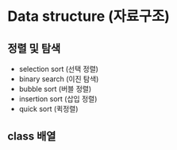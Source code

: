 # Data structure (자료구조)

## 정렬 및 탐색
- selection sort (선택 정렬)
- binary search (이진 탐색)
- bubble sort (버블 정렬)
- insertion sort (삽입 정렬)
- quick sort (퀵정렬)

## class 배열
